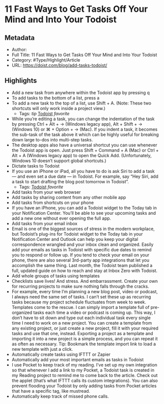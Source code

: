 # 11 Fast Ways to Get Tasks Off Your Mind and Into Your Todoist

## Metadata

* Author: 
* Full Title: 11 Fast Ways to Get Tasks Off Your Mind and Into Your Todoist
* Category: #Type/Highlight/Article
* URL: https://doist.com/blog/add-tasks-todoist/

## Highlights

* Add a new task from anywhere within the Todoist app by pressing q
* To add tasks to the bottom of a list, press a
* To add a new task to the top of a list, use Shift + A. (Note: These two shortcuts will only work inside a project view.)
  * Tags: *tip* [Todoist](../../../Tools/Productivity%20Tools/Todoist.md) *favorite* 
* While you’re editing a task, you can change the indentation of the task by pressing Ctrl + Alt + → (Windows legacy app), Alt + Shift + → (Windows 10) or ⌘ + Option + → (Mac). If you indent a task, it becomes the sub-task of the task above it which can be highly useful for breaking down large to-dos into multi-step tasks.
* The desktop apps also have a universal shortcut you can use whenever the Todoist app is open. Just press Shift + Command + A (Mac) or Ctrl + Alt + A (Windows legacy app) to open the Quick Add. (Unfortunately, Windows 10 doesn’t support global shortcuts.)
* Dictate tasks to Todoist
* If you use an iPhone or iPad, all you have to do is ask Siri to add a task — and even set a due date — in Todoist. For example, say “Hey Siri, add a task to start drafting the blog post tomorrow in Todoist”.
  * Tags: [Todoist](../../../Tools/Productivity%20Tools/Todoist.md) *favorite* 
* Add tasks from your web browser
* Add tasks by sharing content from any other mobile app
* Add tasks from shortcuts on your phone
* If you have an iPhone, you can add a Todoist widget to the Today tab in your Notification Center. You’ll be able to see your upcoming tasks and add a new one without ever opening the full app.
* Add tasks from your email inbox
* Email is one of the biggest sources of stress in the modern workplace, but Todoist’s plug-ins for Todoist widget to the Today tab in your Notification Center and Outlook can help you keep your digital correspondence wrangled and your inbox clean and organized. Easily add your emails as tasks in Todoist with specific due dates to remind you to respond or follow up. If you tend to check your email on your phone, there are also several 3rd-party app integrations that let you accomplish the same thing.
  Last month, the Todoist team published a full, updated guide on how to reach and stay at Inbox Zero with Todoist.
* Add whole groups of tasks using templates
* Checklists save lives! And stress. And embarrassment. Create your own for recurring projects to make sure nothing falls through the cracks.
* For example, every time I’m planning a new blog post, video or podcast, I always need the same set of tasks. I can’t set these up as recurring tasks because my project schedule fluctuates from week to week.
  Templates come to the rescue. I can simply import a template full of pre-organized tasks each time a video or podcast is coming up. This way, I don’t have to sit down and type out each individual task every single time I need to work on a new project.
  You can create a template from any existing project, or just create a new project, fill it with your required tasks and use that one, instead. Exporting a project as a template and importing it into a new project is a simple process, and you can repeat it as often as necessary.
  Tip: Bookmark the template import link to load a new template with just a click.
* Automatically create tasks using IFTTT or Zapier
* Automatically add your most important emails as tasks in Todoist
* I use Pocket to keep track of my reading. I’ve set up my own integration so that whenever I add a link to my Pocket, a Todoist task is created in my Reading project to remind me to come back to the article. Check out the applet (that’s what IFTTT calls its custom integrations). You can also prevent flooding your Todoist by only adding tasks from Pocket articles that have a specific tag, like mustread.
* Automatically keep track of missed phone calls.

